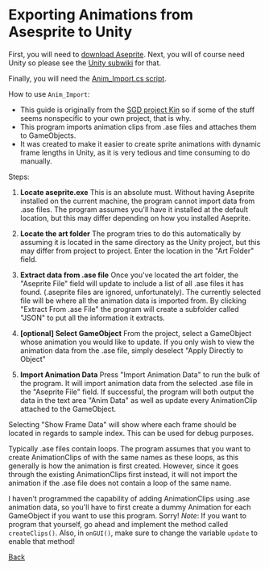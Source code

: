 # Exporting Animations from Asesprite to Unity

First, you will need to [download Aseprite](./download.md). Next, you will of course need Unity so please see the [Unity subwiki](../unity/index.md) for that.

Finally, you will need the [Anim_Import.cs script](https://gist.github.com/SGDatUVA/10a37b86433a8061d57085fa8376df42).

How to use `Anim_Import`:

* This guide is originally from the [SGD project Kin](https://github.com/UVASGD/spring-2017-kin) so if some of the stuff seems nonspecific to your own project, that is why.
* This program imports animation clips from .ase files and attaches them to GameObjects.
* It was created to make it easier to create sprite animations with dynamic frame lengths in Unity, as it is very tedious and time consuming to do manually.
    
Steps:

1. **Locate aseprite.exe**
This is an absolute must. Without having Aseprite installed on the current machine, the program cannot import data from .ase files. The program assumes you'll have it installed at the default location, but this may differ depending on how you installed Aseprite.

2. **Locate the art folder**
The program tries to do this automatically by assuming it is located in	the same directory as the Unity project, but this may differ from project to project. Enter the location in the "Art Folder" field.

3. **Extract data from .ase file**
Once you've located the art folder, the "Aseprite File" field will update to include a list of all .ase files it has found. (.aseprite files are ignored, unfortunately). The currently selected file will be where all the animation data is imported from. By clicking "Extract From .ase File" the program will create a subfolder called "JSON" to put all the information it extracts.
														  
4. **[optional] Select GameObject**
From the project, select a GameObject whose animation you would like to update. If you only wish to view the animation data from the .ase file, simply deselect "Apply Directly to Object"
																	      	 
5. **Import Animation Data**
Press "Import Animation Data" to run the bulk of the program. It will import animation data from the selected .ase file in the "Aseprite File" field. If successful, the program will both output the data in the text area "Anim Data" as well as update every AnimationClip attached to the GameObject.
																								       	    	 
Selecting "Show Frame Data" will show where each frame should be located in regards to sample index. This can be used for debug purposes.
																												     	    
Typically .ase files contain loops. The program assumes that you want to create AnimationClips of with the same names as these loops, as this generally is how the animation is first created. However, since it goes through the existing AnimationClips first instead, it will not import the animation if the .ase file does not contain a loop of the same name.

I haven't programmed the capability of adding AnimationClips using .ase animation data, so you'll have to first create a dummy Animation for each GameObject if you want to use this program. Sorry! *Note*: If you want to program that yourself, go ahead and implement the method called `createClips()`. Also, in `onGUI()`, make sure to change the variable `update` to enable that method!

[Back](./index.md)
